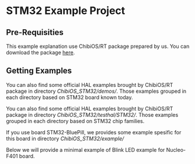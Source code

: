 # STM32 Example Project

## Pre-Requisities

This example explanation use ChibiOS/RT package prepared by us.
You can download the package [here](https://drive.google.com/file/d/11ivvhc-s3gQD2uzF0HDYm6e5w_w103FT/view?usp=sharing).

## Getting Examples

You can also find some official HAL examples brought by ChibiOS/RT package in directory *ChibiOS_STM32/demos/*.
Those examples grouped in each directory based on STM32 board known today.

You can also find some official HAL examples brought by ChibiOS/RT package in directory *ChibiOS_STM32/testhal/STM32/*.
Those examples grouped in each directory based on STM32 chip families.

If you use board STM32-BluePill, we provides some example spesific for this board in directory *ChibiOS_STM32/example/*

Below we will provide a minimal example of Blink LED example for Nucleo-F401 board.
